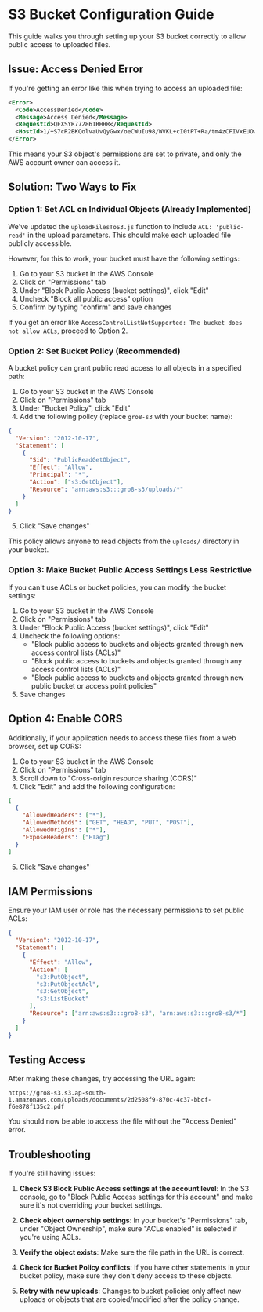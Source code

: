 # S3 Bucket Configuration Guide

This guide walks you through setting up your S3 bucket correctly to allow public access to uploaded files.

## Issue: Access Denied Error

If you're getting an error like this when trying to access an uploaded file:

```xml
<Error>
  <Code>AccessDenied</Code>
  <Message>Access Denied</Message>
  <RequestId>QEXSYR772861BHHR</RequestId>
  <HostId>1/+S7cR2BKQolvaUvQyGwx/oeCWuIu98/WVKL+cI0tPT+Ra/tm4zCFIVxEUOwT/XFj/hySMfTv4=</HostId>
</Error>
```

This means your S3 object's permissions are set to private, and only the AWS account owner can access it.

## Solution: Two Ways to Fix

### Option 1: Set ACL on Individual Objects (Already Implemented)

We've updated the `uploadFilesToS3.js` function to include `ACL: 'public-read'` in the upload parameters. This should make each uploaded file publicly accessible.

However, for this to work, your bucket must have the following settings:

1. Go to your S3 bucket in the AWS Console
2. Click on "Permissions" tab
3. Under "Block Public Access (bucket settings)", click "Edit"
4. Uncheck "Block all public access" option
5. Confirm by typing "confirm" and save changes

If you get an error like `AccessControlListNotSupported: The bucket does not allow ACLs`, proceed to Option 2.

### Option 2: Set Bucket Policy (Recommended)

A bucket policy can grant public read access to all objects in a specified path:

1. Go to your S3 bucket in the AWS Console
2. Click on "Permissions" tab
3. Under "Bucket Policy", click "Edit"
4. Add the following policy (replace `gro8-s3` with your bucket name):

```json
{
  "Version": "2012-10-17",
  "Statement": [
    {
      "Sid": "PublicReadGetObject",
      "Effect": "Allow",
      "Principal": "*",
      "Action": ["s3:GetObject"],
      "Resource": "arn:aws:s3:::gro8-s3/uploads/*"
    }
  ]
}
```

5. Click "Save changes"

This policy allows anyone to read objects from the `uploads/` directory in your bucket.

### Option 3: Make Bucket Public Access Settings Less Restrictive

If you can't use ACLs or bucket policies, you can modify the bucket settings:

1. Go to your S3 bucket in the AWS Console
2. Click on "Permissions" tab
3. Under "Block Public Access (bucket settings)", click "Edit"
4. Uncheck the following options:
   - "Block public access to buckets and objects granted through new access control lists (ACLs)"
   - "Block public access to buckets and objects granted through any access control lists (ACLs)"
   - "Block public access to buckets and objects granted through new public bucket or access point policies"
5. Save changes

## Option 4: Enable CORS

Additionally, if your application needs to access these files from a web browser, set up CORS:

1. Go to your S3 bucket in the AWS Console
2. Click on "Permissions" tab
3. Scroll down to "Cross-origin resource sharing (CORS)"
4. Click "Edit" and add the following configuration:

```json
[
  {
    "AllowedHeaders": ["*"],
    "AllowedMethods": ["GET", "HEAD", "PUT", "POST"],
    "AllowedOrigins": ["*"],
    "ExposeHeaders": ["ETag"]
  }
]
```

5. Click "Save changes"

## IAM Permissions

Ensure your IAM user or role has the necessary permissions to set public ACLs:

```json
{
  "Version": "2012-10-17",
  "Statement": [
    {
      "Effect": "Allow",
      "Action": [
        "s3:PutObject",
        "s3:PutObjectAcl",
        "s3:GetObject",
        "s3:ListBucket"
      ],
      "Resource": ["arn:aws:s3:::gro8-s3", "arn:aws:s3:::gro8-s3/*"]
    }
  ]
}
```

## Testing Access

After making these changes, try accessing the URL again:

```
https://gro8-s3.s3.ap-south-1.amazonaws.com/uploads/documents/2d2508f9-870c-4c37-bbcf-f6e878f135c2.pdf
```

You should now be able to access the file without the "Access Denied" error.

## Troubleshooting

If you're still having issues:

1. **Check S3 Block Public Access settings at the account level**: In the S3 console, go to "Block Public Access settings for this account" and make sure it's not overriding your bucket settings.

2. **Check object ownership settings**: In your bucket's "Permissions" tab, under "Object Ownership", make sure "ACLs enabled" is selected if you're using ACLs.

3. **Verify the object exists**: Make sure the file path in the URL is correct.

4. **Check for Bucket Policy conflicts**: If you have other statements in your bucket policy, make sure they don't deny access to these objects.

5. **Retry with new uploads**: Changes to bucket policies only affect new uploads or objects that are copied/modified after the policy change.
